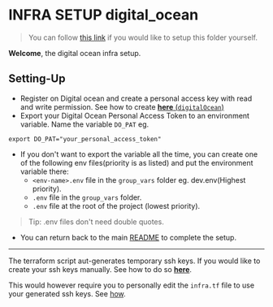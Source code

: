 # INFRA SETUP digital_ocean

> You can follow [this link](https://www.digitalocean.com/community/tutorials/how-to-use-terraform-with-digitalocean) if you would like to setup this folder yourself.

**Welcome**, the digital ocean infra setup.

## Setting-Up
- Register on Digital ocean and create a personal access key with read and write permission.
See how to create [**here** (`digitalOcean`)](https://docs.digitalocean.com/reference/api/create-personal-access-token/)
- Export your Digital Ocean Personal Access Token to an environment variable. Name the variable `DO_PAT` eg.
```
export DO_PAT="your_personal_access_token"
```
- If you don't want to export the variable all the time, you can create one of the following env files(priority is as listed) and put the environment variable there:
    - `<env-name>.env` file in the `group_vars` folder eg. dev.env(Highest priority).
    - `.env` file in the `group_vars` folder.
    - `.env` file at the root of the project (lowest priority).
> Tip: .env files don't need double quotes.

- You can return back to the main [README](xxx) to complete the setup.
___

The terraform script aut-generates temporary ssh keys. If you would like to create your ssh keys manually.
See how to do so [**here**](https://docs.digitalocean.com/products/droplets/how-to/add-ssh-keys/to-team/).

This would however require you to personally edit the `infra.tf` file to use your generated ssh keys. See [how](https://www.digitalocean.com/community/tutorials/how-to-use-terraform-with-digitalocean).

<!-- - Set the name of the ssh key you created in the `ssh_key_name:` field of each of your desired environments.
eg. (if the key name is `root_ssh`) -->
<!-- ``` yaml
...
ssh_key_name: root_ssh
...
``` -->